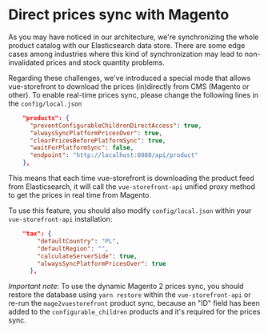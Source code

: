 # Direct prices sync with Magento

As you may have noticed in our architecture, we're synchronizing the whole product catalog with our Elasticsearch data store. There are some edge cases among industries where this kind of synchronization may lead to non-invalidated prices and stock quantity problems.

Regarding these challenges, we've introduced a special mode that allows vue-storefront to download the prices (in)directly from CMS (Magento or other).
To enable real-time prices sync, please change the following lines in the `config/local.json`

```json
    "products": {
      "preventConfigurableChildrenDirectAccess": true,
      "alwaysSyncPlatformPricesOver": true,
      "clearPricesBeforePlatformSync": true,
      "waitForPlatformSync": false,
      "endpoint": "http://localhost:8080/api/product"
    },
```

This means that each time vue-storefront is downloading the product feed from Elasticsearch, it will call the `vue-storefront-api` unified proxy method to get the prices in real time from Magento.

To use this feature, you should also modify `config/local.json` within your `vue-storefront-api` installation:

```json
	"tax": {
		"defaultCountry": "PL",
		"defaultRegion": "",
		"calculateServerSide": true,
		"alwaysSyncPlatformPricesOver": true
	  },
```

_Important note_: To use the dynamic Magento 2 prices sync, you should restore the database using `yarn restore` within the `vue-storefront-api` or re-run the `mage2vuestorefront` product sync, because an "ID" field has been added to the `configurable_children` products and it's required for the prices sync.
